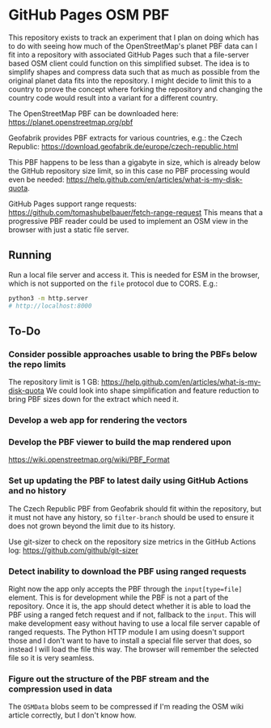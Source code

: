 # GitHub Pages OSM PBF

This repository exists to track an experiment that I plan on doing which has to
do with seeing how much of the OpenStreetMap's planet PBF data can I fit into a
repository with associated GitHub Pages such that a file-server based OSM client
could function on this simplified subset. The idea is to simplify shapes and
compress data such that as much as possible from the original planet data fits
into the repository. I might decide to limit this to a country to prove the
concept where forking the repository and changing the country code would result
into a variant for a different country.

The OpenStreetMap PBF can be downloaded here: https://planet.openstreetmap.org/pbf

Geofabrik provides PBF extracts for various countries, e.g.: the Czech Republic:
https://download.geofabrik.de/europe/czech-republic.html

This PBF happens to be less than a gigabyte in size, which is already below the
GitHub repository size limit, so in this case no PBF processing would even be
needed: https://help.github.com/en/articles/what-is-my-disk-quota.

GitHub Pages support range requests: https://github.com/tomashubelbauer/fetch-range-request
This means that a progressive PBF reader could be used to implement an OSM view
in the browser with just a static file server.

## Running

Run a local file server and access it. This is needed for ESM in the browser,
which is not supported on the `file` protocol due to CORS. E.g.:

```sh
python3 -m http.server
# http://localhost:8000
```

## To-Do

### Consider possible approaches usable to bring the PBFs below the repo limits

The repository limit is 1 GB: https://help.github.com/en/articles/what-is-my-disk-quota
We could look into shape simplification and feature reduction to bring PBF sizes
down for the extract which need it.

### Develop a web app for rendering the vectors

### Develop the PBF viewer to build the map rendered upon

https://wiki.openstreetmap.org/wiki/PBF_Format

### Set up updating the PBF to latest daily using GitHub Actions and no history

The Czech Republic PBF from Geofabrik should fit within the repository, but it
must not have any history, so `filter-branch` should be used to ensure it does
not grown beyond the limit due to its history.

Use git-sizer to check on the repository size metrics in the GitHub Actions log:
https://github.com/github/git-sizer

### Detect inability to download the PBF using ranged requests

Right now the app only accepts the PBF through the `input[type=file]` element.
This is for development while the PBF is not a part of the repository. Once it
is, the app should detect whether it is able to load the PBF using a ranged
fetch request and if not, fallback to the `input`. This will make development
easy without having to use a local file server capable of ranged requests.
The Python HTTP module I am using doesn't support those and I don't want to have
to install a special file server that does, so instead I will load the file this
way. The browser will remember the selected file so it is very seamless.

### Figure out the structure of the PBF stream and the compression used in data

The `OSMData` blobs seem to be compressed if I'm reading the OSM wiki article
correctly, but I don't know how.
